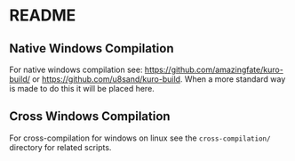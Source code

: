 ﻿# README

## Native Windows Compilation
For native windows compilation see: https://github.com/amazingfate/kuro-build/ or https://github.com/u8sand/kuro-build. When a more standard way is made to do this it will be placed here.

## Cross Windows Compilation
For cross-compilation for windows on linux see the `cross-compilation/` directory for related scripts.
